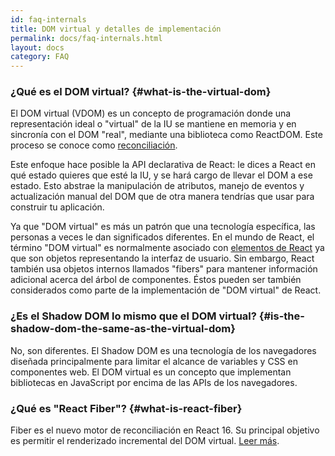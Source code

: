 ```yaml
---
id: faq-internals
title: DOM virtual y detalles de implementación
permalink: docs/faq-internals.html
layout: docs
category: FAQ
---
```


### ¿Qué es el DOM virtual? {#what-is-the-virtual-dom}

El DOM virtual (VDOM) es un concepto de programación donde una representación ideal o "virtual" de la IU se mantiene en memoria y en sincronía con el DOM "real", mediante una biblioteca como ReactDOM. Este proceso se conoce como [reconciliación](/docs/reconciliation.html).

Este enfoque hace posible la API declarativa de React: le dices a React en qué estado quieres que esté la IU, y se hará cargo de llevar el DOM a ese estado. Esto abstrae la manipulación de atributos, manejo de eventos y actualización manual del DOM que de otra manera tendrías que usar para construir tu aplicación.

Ya que "DOM virtual" es más un patrón que una tecnología específica, las personas a veces le dan significados diferentes. En el mundo de React, el término "DOM virtual" es normalmente asociado con [elementos de React](/docs/rendering-elements.html) ya que son objetos representando la interfaz de usuario. Sin embargo, React también usa objetos internos llamados "fibers" para mantener información adicional acerca del árbol de componentes. Éstos pueden ser también considerados como parte de la implementación de "DOM virtual" de React.

### ¿Es el Shadow DOM lo mismo que el DOM virtual? {#is-the-shadow-dom-the-same-as-the-virtual-dom}

No, son diferentes. El Shadow DOM es una tecnología de los navegadores diseñada principalmente para limitar el alcance de variables y CSS en componentes web. El DOM virtual es un concepto que implementan bibliotecas en JavaScript por encima de las APIs de los navegadores.

### ¿Qué es "React Fiber"? {#what-is-react-fiber}

Fiber es el nuevo motor de reconciliación en React 16. Su principal objetivo es permitir el renderizado incremental del DOM virtual. [Leer más](https://github.com/acdlite/react-fiber-architecture).
